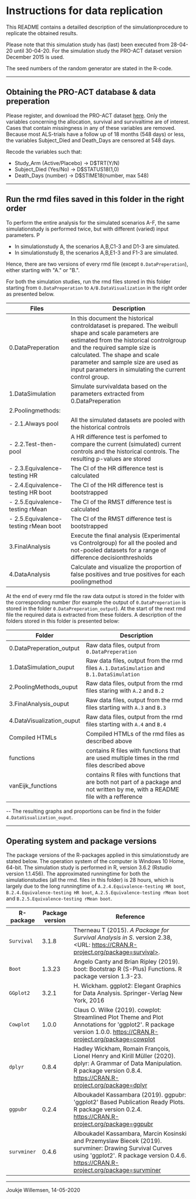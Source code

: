 Instructions for data replication 
===
This README contains a detailled description of the simulationprocedure to replicate the obtained results. 

Please note that this simulation study has (last) been executed from 28-04-20 until 30-04-20. For the simulation study the PRO-ACT dataset version December 2015 is used.
 
The seed numbers of the random generator are stated in the R-code.

---
**Obtaining the PRO-ACT database & data preperation**
---
Please register, and download the PRO-ACT dataset [here](https://nctu.partners.org/ProACT/Data/Index/1). Only the variables concerning the allocation, survival and survivaltime are of interest. Cases that contain missingness in any of these variables are removed. Because most ALS-trials have a follow up of 18 months (548 days) or less, the variables Subject_Died and Death_Days are censored at 548 days.

Recode the variables such that:

* Study_Arm (Active/Placebo) -> D$TRT(Y/N)
* Subject_Died (Yes/No) -> D$STATUS18(1,0)
* Death_Days (number) -> D$STIME18(number, max 548)
---
**Run the rmd files saved in this folder in the right order**
---

To perform the entire analysis for the simulated scenarios A-F, the same simulationstudy is performed twice, but with different (varied) input parameters. 
P
* In simulationstudy A, the scenarios A,B,C1-3 and D1-3 are simulated.
* In simulationstudy B, the scenarios A,B,E1-3 and F1-3 are simulated.

Hence, there are two versions of every rmd file (except `0.DataPreperation`), either starting with "A." or "B.". 

For both the simulation studies, run the rmd files stored in this folder starting from `O.DataPreperation` to `A/B.DataVisualization` in the right order as presented below.  
 

| Files                      | Description   |
| -----------------          | ------------- |
|0.DataPreperation            |In this document the historical controldataset is prepared. The weibull shape and scale parameters are estimated from the historical controlgroup and the required sample size is calculated. The shape and scale parameter and sample size are used as input parameters in simulating the current control group.|
|1.DataSimulation             |Simulate survivaldata based on the parameters extracted from 0.DataPreperation|
|2.Poolingmethods:            |   |
|- 2.1.Always pool             |All the simulated datasets are pooled with the historical controls|
|- 2.2.Test-then-pool          |A HR difference test is perfomed to compare the current (simulated) current controls and the historical controls. The resulting p-values are stored|
|- 2.3.Equivalence-testing HR |The CI of the HR difference test is calculated|
|- 2.4.Equivalence-testing HR boot |The CI of the HR difference test is bootstrapped|
|- 2.5.Equivalence-testing rMean |The CI of the RMST difference test is calculated|
|- 2.5.Equivalence-testing rMean boot |The CI of the RMST difference test is bootstrapped|
|3.FinalAnalysis   | Execute the final analysis (Experimental vs Controlgroup) for all the pooled and not-pooled datasets for a range of difference decisionthresholds|
|4.DataAnalysis | Calculate and visualize the proportion of false positives and true positives for each poolingmethod

At the end of every rmd file the raw data output is stored in the folder with the corresponding number (for example the output of `0.DataPreperation` is stored in the folder `0.DataPreperation_output`). At the start of the next rmd file the required data is extracted from these folders. A description of the folders stored in this folder is presented below:

| Folder                     | Description   |
| -----------------          | ------------- |
|0.DataPreperation_output    |Raw data files, output from `0.DataPreperation`|
|1.DataSimulation_ouput      |Raw data files, output from the rmd files `A.1.DataSimulation` and `B.1.DataSimulation`|
|2.PoolingMethods_ouput      |Raw data files, output from the rmd files staring with `A.2` and `B.2`|
|3.FinalAnalysis_ouput       |Raw data files, output from the rmd files starting with `A.3` and `B.3`|
|4.DataVisualization_ouput   |Raw data files, output from the rmd files starting with `A.4` and `B.4`|
|Compiled HTMLs              |Compiled HTMLs of the rmd files as described above |
|functions                   |contains R files with functions that are used multiple times in the rmd files described above|
|vanEijk_functions           |contains R files with functions that are both not part of a package and not written by me, with a README file with a refference|

--
The resulting graphs and proportions can be find in the folder `4.DataVisualization_ouput`.

---
Operating system and package versions
---
The package versions of the R-packages applied in this simulationstudy are stated below. The operation system of the computer is Windows 10 Home, 64-bit. The simulation study is performed in R, version 3.6.2 (Rstudio version 1.1.456). The approximated runningtime for both the simulationstudies (all the rmd. files in this folder) is 28 hours, which is largely due to the long runningtime of `A.2.4.Equivalence-testing HR boot`, `B.2.4.Equivalence-testing HR boot`, `A.2.5.Equivalence-testing rMean boot` and `B.2.5.Equivalence-testing rMean boot`.


| R-package                  | Package version | Reference  |
| -----------------          | -------------       | ------------- |
| `Survival`                 |3.1.8                | Therneau T (2015). _A Package for Survival Analysis in S_. version 2.38, <URL: https://CRAN.R-project.org/package=survival>.|
| `Boot`                     |1.3.23         | Angelo Canty and Brian Ripley (2019). boot: Bootstrap R (S-Plus) Functions. R package version 1.3-23.|
| `GGplot2`                   |3.2.1         | H. Wickham. ggplot2: Elegant Graphics for Data Analysis. Springer-Verlag New York, 2016|
| `Cowplot`                   |1.0.0         | Claus O. Wilke (2019). cowplot: Streamlined Plot Theme and Plot Annotations for 'ggplot2'. R package version 1.0.0. https://CRAN.R-project.org/package=cowplot |
| `dplyr`                     |0.8.4         | Hadley Wickham, Romain François, Lionel Henry and Kirill Müller (2020). dplyr: A Grammar of Data Manipulation. R package version 0.8.4. https://CRAN.R-project.org/package=dplyr|
| `ggpubr`                    |0.2.4         | Alboukadel Kassambara (2019). ggpubr: 'ggplot2' Based Publication Ready Plots. R package version 0.2.4. https://CRAN.R-project.org/package=ggpubr|
| `survminer`                 |0.4.6|       Alboukadel Kassambara, Marcin Kosinski and Przemyslaw Biecek (2019). survminer: Drawing Survival Curves using 'ggplot2'. R package version 0.4.6.   https://CRAN.R-project.org/package=survminer|

---
Joukje Willemsen, 14-05-2020
